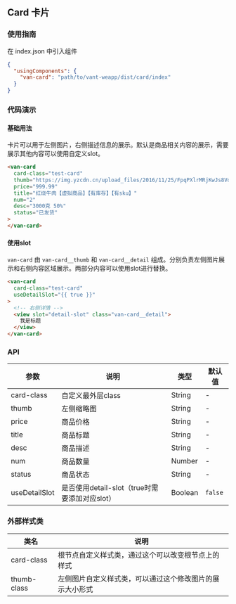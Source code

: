 ## Card 卡片

### 使用指南
在 index.json 中引入组件
```json
{
  "usingComponents": {
    "van-card": "path/to/vant-weapp/dist/card/index"
  }
}
```
### 代码演示

#### 基础用法
卡片可以用于左侧图片，右侧描述信息的展示。默认是商品相关内容的展示，需要展示其他内容可以使用自定义slot。

```html
<van-card
  card-class="test-card"
  thumb="https://img.yzcdn.cn/upload_files/2016/11/25/FpqPXlrMRjKwJs8VdTu3ZDJCj4j5.jpeg?imageView2/2/w/200/h/200/q/90/format/jpeg"
  price="999.99"
  title="红烧牛肉【虚拟商品】【有库存】【有sku】"
  num="2"
  desc="3000克 50%"
  status="已发货"
>
</van-card>
```

#### 使用slot
`van-card` 由 `van-card__thumb` 和 `van-card__detail` 组成。分别负责左侧图片展示和右侧内容区域展示。两部分内容可以使用slot进行替换。

```html
<van-card
  card-class="test-card"
  useDetailSlot="{{ true }}"
>
  <!-- 右侧详情 -->
  <view slot="detail-slot" class="van-card__detail">
    我是标题
  </view>
</van-card>
```

### API
| 参数 | 说明 | 类型 | 默认值 |
|-----|-----|-----|-----|
| card-class | 自定义最外层class | String | -
| thumb | 左侧缩略图 | String | -
| price | 商品价格 | String | -
| title | 商品标题 | String | -
| desc | 商品描述 | String | -
| num | 商品数量 | Number | -
| status | 商品状态 | String | -
| useDetailSlot | 是否使用detail-slot（true时需要添加对应slot） | Boolean | `false`

### 外部样式类
| 类名       | 说明      |
|-----------|-----------|
| card-class | 根节点自定义样式类，通过这个可以改变根节点上的样式 |
| thumb-class | 左侧图片自定义样式类，可以通过这个修改图片的展示大小形式 |
